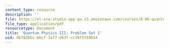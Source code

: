 ```yaml
---
content_type: resource
description: ''
file: https://ol-ocw-studio-app-qa.s3.amazonaws.com/courses/8-06-quantum-physics-iii-spring-2018/8b782bbcb6cf1ef7d63fcc39f5f69b54_MIT8_06S18ps1.pdf
file_type: application/pdf
resourcetype: Document
title: 'Quantum Physics III: Problem Set 1'
uid: 8b782bbc-b6cf-1ef7-d63f-cc39f5f69b54
---
```

